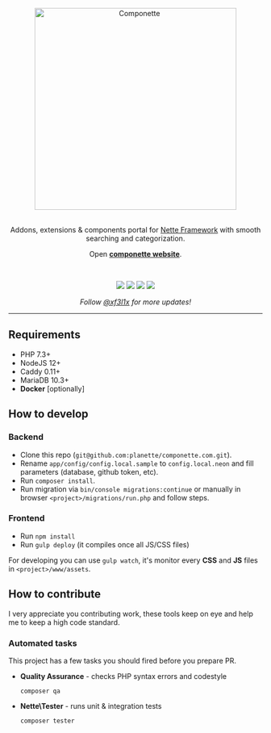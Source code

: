 <div align="center">
    <br/>
    <img src="https://cdn.jsdelivr.net/gh/f3l1x/xsource/assets/componette.png" alt="Componette" title="Componette" width="400">
    <br/>
    <br/>
    <p>
       Addons, extensions & components portal for <a href="https://nette.org">Nette Framework</a> with smooth searching and categorization.
    </p>
    <p>Open <a href="https://componette.com"><strong>componette website</strong></a>.</p>
    <br/>
    <p>
        <a href="https://gitter.im/componette/componette" rel="nofollow"><img src="https://img.shields.io/gitter/room/componette/componette.svg"></a>
        <a href="https://travis-ci.org/planette/componette.com" rel="nofollow"><img src="https://img.shields.io/travis/planette/componette.com.svg?style=flat-square"></a>
        <a href="http://isitmaintained.com/project/componette/componette.com" rel="nofollow"><img src="https://isitmaintained.com/badge/open/componette/componette.com.svg"></a>
        <a href="http://isitmaintained.com/project/componette/componette.com" rel="nofollow"><img src="https://isitmaintained.com/badge/resolution/componette/componette.com.svg"></a>
    </p>
    <p>
        <em>Follow <a href="http://twitter.com/xf3l1x">@xf3l1x</a> for more updates!</em>
    </p>
</div>

----

## Requirements

* PHP 7.3+
* NodeJS 12+
* Caddy 0.11+
* MariaDB 10.3+
* **Docker** [optionally]

## How to develop

### Backend

- Clone this repo (`git@github.com:planette/componette.com.git`).
- Rename `app/config/config.local.sample` to `config.local.neon` and fill parameters (database, github token, etc).
- Run `composer install`.
- Run migration via `bin/console migrations:continue` or manually in browser `<project>/migrations/run.php` and follow steps.

### Frontend

- Run `npm install`
- Run `gulp deploy` (it compiles once all JS/CSS files)

For developing you can use `gulp watch`, it's monitor every **CSS** and **JS** files in `<project>/www/assets`.

## How to contribute

I very appreciate you contributing work, these tools keep on eye and help me to keep a high code standard.

### Automated tasks

This project has a few tasks you should fired before you prepare PR.

- **Quality Assurance** - checks PHP syntax errors and codestyle

    ```
    composer qa
    ```

- **Nette\Tester** - runs unit & integration tests

    ```
    composer tester
    ```
